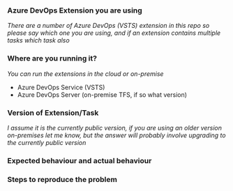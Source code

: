 ### Azure DevOps Extension you are using
*There are a number of Azure DevOps (VSTS) extension in this repo so please say which one you are using, and if an extension contains multiple tasks which task also*

### Where are you running it?
*You can run the extensions in the cloud or on-premise*
- Azure DevOps Service (VSTS)
- Azure DevOps Server (on-premise TFS, if so what version)

### Version of Extension/Task
*I assume it is the currently public version, if you are using an older version on-premises let me know, but the answer will probably involve upgrading to the currently public version*

### Expected behaviour and actual behaviour

### Steps to reproduce the problem
